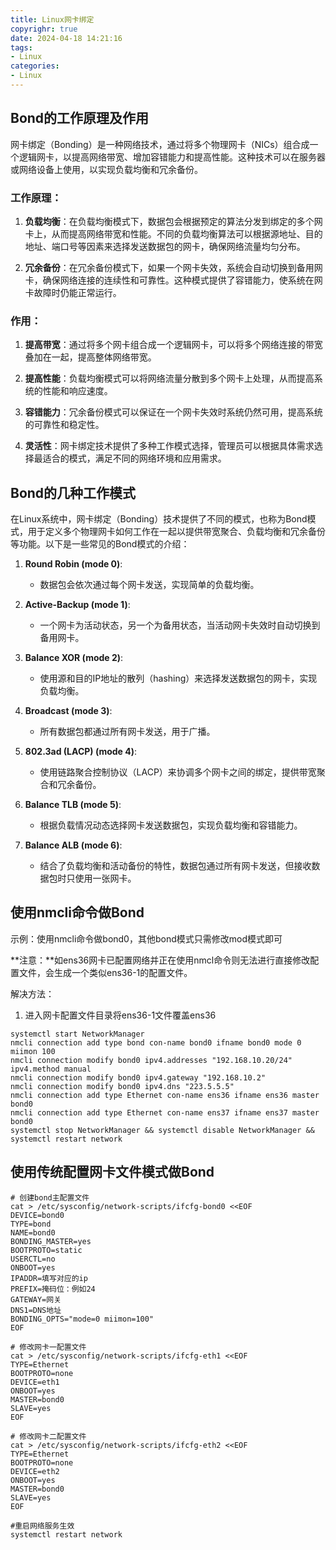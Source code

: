 ```yaml
---
title: Linux网卡绑定
copyrighr: true
date: 2024-04-18 14:21:16
tags:
- Linux
categories:
- Linux
---
```

## Bond的工作原理及作用

网卡绑定（Bonding）是一种网络技术，通过将多个物理网卡（NICs）组合成一个逻辑网卡，以提高网络带宽、增加容错能力和提高性能。这种技术可以在服务器或网络设备上使用，以实现负载均衡和冗余备份。

### 工作原理：
1. **负载均衡**：在负载均衡模式下，数据包会根据预定的算法分发到绑定的多个网卡上，从而提高网络带宽和性能。不同的负载均衡算法可以根据源地址、目的地址、端口号等因素来选择发送数据包的网卡，确保网络流量均匀分布。

2. **冗余备份**：在冗余备份模式下，如果一个网卡失效，系统会自动切换到备用网卡，确保网络连接的连续性和可靠性。这种模式提供了容错能力，使系统在网卡故障时仍能正常运行。

### 作用：
1. **提高带宽**：通过将多个网卡组合成一个逻辑网卡，可以将多个网络连接的带宽叠加在一起，提高整体网络带宽。

2. **提高性能**：负载均衡模式可以将网络流量分散到多个网卡上处理，从而提高系统的性能和响应速度。

3. **容错能力**：冗余备份模式可以保证在一个网卡失效时系统仍然可用，提高系统的可靠性和稳定性。

4. **灵活性**：网卡绑定技术提供了多种工作模式选择，管理员可以根据具体需求选择最适合的模式，满足不同的网络环境和应用需求。

## Bond的几种工作模式

在Linux系统中，网卡绑定（Bonding）技术提供了不同的模式，也称为Bond模式，用于定义多个物理网卡如何工作在一起以提供带宽聚合、负载均衡和冗余备份等功能。以下是一些常见的Bond模式的介绍：

1. **Round Robin (mode 0)**:
   - 数据包会依次通过每个网卡发送，实现简单的负载均衡。

2. **Active-Backup (mode 1)**:
   - 一个网卡为活动状态，另一个为备用状态，当活动网卡失效时自动切换到备用网卡。

3. **Balance XOR (mode 2)**:
   - 使用源和目的IP地址的散列（hashing）来选择发送数据包的网卡，实现负载均衡。

4. **Broadcast (mode 3)**:
   - 所有数据包都通过所有网卡发送，用于广播。

5. **802.3ad (LACP) (mode 4)**:
   - 使用链路聚合控制协议（LACP）来协调多个网卡之间的绑定，提供带宽聚合和冗余备份。

6. **Balance TLB (mode 5)**:
   - 根据负载情况动态选择网卡发送数据包，实现负载均衡和容错能力。

7. **Balance ALB (mode 6)**:
   - 结合了负载均衡和活动备份的特性，数据包通过所有网卡发送，但接收数据包时只使用一张网卡。

## 使用nmcli命令做Bond

示例：使用nmcli命令做bond0，其他bond模式只需修改mod模式即可

**注意：**如ens36网卡已配置网络并正在使用nmcl命令则无法进行直接修改配置文件，会生成一个类似ens36-1的配置文件。

解决方法：

1. 进入网卡配置文件目录将ens36-1文件覆盖ens36

```
systemctl start NetworkManager
nmcli connection add type bond con-name bond0 ifname bond0 mode 0 miimon 100
nmcli connection modify bond0 ipv4.addresses "192.168.10.20/24" ipv4.method manual
nmcli connection modify bond0 ipv4.gateway "192.168.10.2"
nmcli connection modify bond0 ipv4.dns "223.5.5.5"
nmcli connection add type Ethernet con-name ens36 ifname ens36 master bond0
nmcli connection add type Ethernet con-name ens37 ifname ens37 master bond0
systemctl stop NetworkManager && systemctl disable NetworkManager && systemctl restart network
```

## 使用传统配置网卡文件模式做Bond

```
# 创建bond主配置文件
cat > /etc/sysconfig/network-scripts/ifcfg-bond0 <<EOF
DEVICE=bond0
TYPE=bond
NAME=bond0
BONDING_MASTER=yes
BOOTPROTO=static
USERCTL=no
ONBOOT=yes
IPADDR=填写对应的ip
PREFIX=掩码位：例如24
GATEWAY=网关
DNS1=DNS地址
BONDING_OPTS="mode=0 miimon=100"
EOF

# 修改网卡一配置文件
cat > /etc/sysconfig/network-scripts/ifcfg-eth1 <<EOF
TYPE=Ethernet
BOOTPROTO=none
DEVICE=eth1
ONBOOT=yes
MASTER=bond0
SLAVE=yes
EOF

# 修改网卡二配置文件
cat > /etc/sysconfig/network-scripts/ifcfg-eth2 <<EOF
TYPE=Ethernet
BOOTPROTO=none
DEVICE=eth2
ONBOOT=yes
MASTER=bond0
SLAVE=yes
EOF

#重启网络服务生效
systemctl restart network
```


